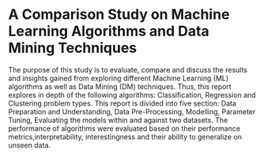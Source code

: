 # A Comparison Study on Machine Learning Algorithms and Data Mining Techniques

The purpose of this study is to evaluate, compare and discuss the results and insights gained from exploring
different Machine Learning (ML) algorithms as well as Data Mining (DM) techniques. Thus, this report
explores in depth of the following algorithms: Classification, Regression and Clustering problem types.
This report is divided into five section: Data Preparation and Understanding, Data Pre-Processing, Modelling,
Parameter Tuning, Evaluating the models within and against two datasets. The performance of algorithms were evaluated based on their performance metrics,interpretability, interestingness and their ability to generalize on unseen data.
